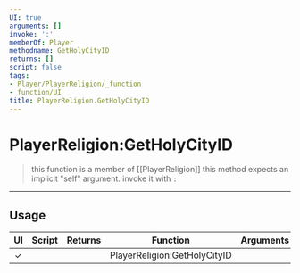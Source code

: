 ```yaml
---
UI: true
arguments: []
invoke: ':'
memberOf: Player
methodname: GetHolyCityID
returns: []
script: false
tags:
- Player/PlayerReligion/_function
- function/UI
title: PlayerReligion.GetHolyCityID
---
```

# PlayerReligion:GetHolyCityID
> this function is a member of [[PlayerReligion]]
> this method expects an implicit "self" argument. invoke it with `:`
-----
## Usage
|  UI | Script | Returns | Function | Arguments |
|:---:|:------:|-------:|:--------:|:---------|
|✓| ||PlayerReligion:GetHolyCityID||
